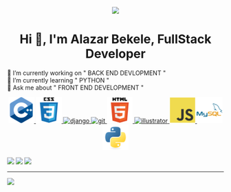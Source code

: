 <p align="center"><img src="https://github.com/thompsonemerson/thompsonemerson/raw/master/cover-thompson.png" height="200"></p>
<h1 align="center">Hi 👋, I'm Alazar Bekele, FullStack Developer</h1>

🔭 I’m currently working on " BACK END DEVLOPMENT "<br>🌱 I’m currently learning " PYTHON "<br>💬 Ask me about " FRONT END DEVELOPMENT "

</p>

<p align="center"> <a href="https://getbootstrap.com" target="_blank" rel="noreferrer">
    <img src="https://raw.githubusercontent.com/devicons/devicon/master/icons/cplusplus/cplusplus-original.svg" alt="cplusplus" width="60" height="60"/> </a> <a href="https://www.w3schools.com/css/" target="_blank" rel="noreferrer">
      <img src="https://raw.githubusercontent.com/devicons/devicon/master/icons/css3/css3-original-wordmark.svg" alt="css3" width="60" height="60"/> </a> <a href="https://www.djangoproject.com/" target="_blank" rel="noreferrer">
        <img src="https://cdn.worldvectorlogo.com/logos/django.svg" alt="django" width="60" height="60"/> </a> <a href="https://www.figma.com/" target="_blank" rel="noreferrer"> 
            <img src="https://www.vectorlogo.zone/logos/git-scm/git-scm-icon.svg" alt="git" width="60" height="60"/> </a> <a href="https://www.w3.org/html/" target="_blank" rel="noreferrer"> 
              <img src="https://raw.githubusercontent.com/devicons/devicon/master/icons/html5/html5-original-wordmark.svg" alt="html5" width="60" height="60"/> </a> <a href="https://www.adobe.com/in/products/illustrator.html" target="_blank" rel="noreferrer"> 
                <img src="https://www.vectorlogo.zone/logos/adobe_illustrator/adobe_illustrator-icon.svg" alt="illustrator" width="60" height="60"/> </a> <a href="https://developer.mozilla.org/en-US/docs/Web/JavaScript" target="_blank" rel="noreferrer">
                  <img src="https://raw.githubusercontent.com/devicons/devicon/master/icons/javascript/javascript-original.svg" alt="javascript" width="60" height="60"/> </a> <a href="https://www.mysql.com/" target="_blank" rel="noreferrer"> 
                    <img src="https://raw.githubusercontent.com/devicons/devicon/master/icons/mysql/mysql-original-wordmark.svg" alt="mysql" width="60" height="60"/> </a> <a href="https://www.photoshop.com/en" target="_blank" rel="noreferrer"> 
                        <img src="https://raw.githubusercontent.com/devicons/devicon/master/icons/python/python-original.svg" alt="python" width="60" height="60"/> </a> </p>

![](https://github-readme-stats.vercel.app/api?username=AlazarBekele&theme=radical&hide_border=false&include_all_commits=true&count_private=true)
![](https://nirzak-streak-stats.vercel.app/?user=AlazarBekele&theme=radical&hide_border=false)
![](https://github-readme-stats.vercel.app/api/top-langs/?username=AlazarBekele&theme=radical&hide_border=false&include_all_commits=true&count_private=true&layout=compact)

---
[![](https://visitcount.itsvg.in/api?id=AlazarBekele&icon=0&color=0)](https://visitcount.itsvg.in)

<!-- Proudly created with GPRM ( https://gprm.itsvg.in ) -->
